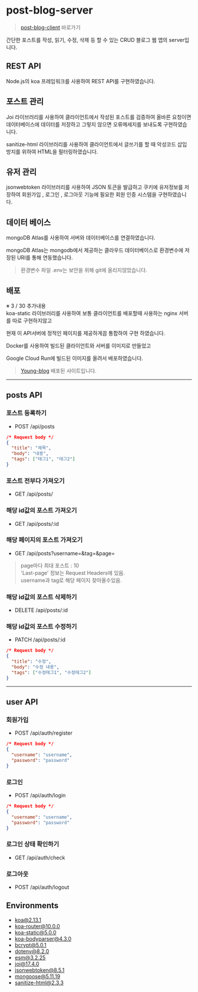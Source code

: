 # post-blog-server

> [post-blog-client](https://github.com/twozeronine/post-blog-client) 바로가기

간단한 포스트를 작성, 읽기, 수정, 삭제 등 할 수 있는 CRUD 블로그 웹 앱의 server입니다.

## REST API

Node.js의 koa 프레임워크를 사용하여 REST API를 구현하였습니다.

## 포스트 관리

Joi 라이브러리를 사용하여 클라이언트에서 작성된 포스트를 검증하여 올바른 요청이면 데이터베이스에 데이터를 저장하고 그렇지 않으면 오류메세지를 보내도록 구현하였습니다.

sanitize-html 라이브러리를 사용하여 클라이언트에서 글쓰기를 할 때 악성코드 삽입 방지를 위하여 HTML을 필터링하였습니다.

## 유저 관리

jsonwebtoken 라이브러리를 사용하여 JSON 토큰을 발급하고 쿠키에 유저정보를 저장하여 회원가입 , 로그인 , 로그아웃 기능에 필요한 회원 인증 시스템을 구현하였습니다.

## 데이터 베이스

mongoDB Atlas를 사용하여 서버와 데이터베이스를 연결하였습니다.

mongoDB Atlas는 mongodb에서 제공하는 클라우드 데이터베이스로 환경변수에 저장된 URI를 통해 연동했습니다.

> 환경변수 파일 .env는 보안을 위해 git에 올리지않았습니다.

## 배포

※ 3 / 30 추가내용  
koa-static 라이브러리를 사용하여 보통 클라이언트를 배포할때 사용하는 nginx 서버를 따로 구현하지않고

현재 이 API서버에 정적인 페이지를 제공하게끔 통합하여 구현 하였습니다.

Docker를 사용하여 빌드된 클라이언트와 서버를 이미지로 만들었고

Google Cloud Run에 빌드된 이미지를 올려서 배포하였습니다.

> [Young-blog](https://blog-axhvl5dnbq-an.a.run.app/) 배포된 사이트입니다.

---

## posts API

### 포스트 등록하기

- POST /api/posts

```json
/* Request body */
{
  "title": "제목",
  "body": "내용",
  "tags": ["태그1", "태그2"]
}
```

### 포스트 전부다 가져오기

- GET /api/posts/

### 해당 id값의 포스트 가져오기

- GET /api/posts/:id

### 해당 페이지의 포스트 가져오기

- GET /api/posts?username=&tag=&page=

> page마다 최대 포스트 : 10  
> 'Last-page' 정보는 Request Headers에 있음.  
> username과 tag로 해당 페이지 찾아올수있음.

### 해당 id값의 포스트 삭제하기

- DELETE /api/posts/:id

### 해당 id값의 포스트 수정하기

- PATCH /api/posts/:id

```json
/* Request body */
{
  "title": "수정",
  "body": "수정 내용",
  "tags": ["수정태그1", "수정태그2"]
}
```

---

## user API

### 회원가입

- POST /api/auth/register

```json
/* Request body */
{
  "username": "username",
  "password": "password"
}
```

### 로그인

- POST /api/auth/login

```json
/* Request body */
{
  "username": "username",
  "password": "password"
}
```

### 로그인 상태 확인하기

- GET /api/auth/check

### 로그아웃

- POST /api/auth/logout

## Environments

- koa@2.13.1
- koa-router@10.0.0
- koa-static@5.0.0
- koa-bodyparser@4.3.0
- bcrypt@5.0.1
- dotenv@8.2.0
- esm@3.2.25
- joi@17.4.0
- jsonwebtoken@8.5.1
- mongoose@5.11.19
- sanitize-html@2.3.3
